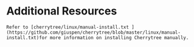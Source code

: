 
#  Additional Resources


	Refer to [cherrytree/linux/manual-install.txt ](https://github.com/giuspen/cherrytree/blob/master/linux/manual-install.txt)for more information on installing Cherrytree manually.